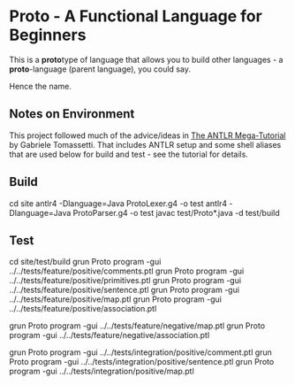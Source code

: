 # Proto - A Functional Language for Beginners

This is a **proto**type of language that allows you to build other languages - a **proto**-language (parent language), you could say.

Hence the name.

## Notes on Environment
This project followed much of the advice/ideas in [The ANTLR Mega-Tutorial](https://tomassetti.me/antlr-mega-tutorial/) by Gabriele Tomassetti. That includes ANTLR setup and some shell aliases that are used below for build and test - see the tutorial for details.

## Build
cd site
antlr4 -Dlanguage=Java ProtoLexer.g4 -o test
antlr4 -Dlanguage=Java ProtoParser.g4 -o test
javac test/Proto*.java -d test/build

## Test
cd site/test/build
grun Proto program -gui ../../tests/feature/positive/comments.ptl
grun Proto program -gui ../../tests/feature/positive/primitives.ptl
grun Proto program -gui ../../tests/feature/positive/sentence.ptl
grun Proto program -gui ../../tests/feature/positive/map.ptl
grun Proto program -gui ../../tests/feature/positive/association.ptl

grun Proto program -gui ../../tests/feature/negative/map.ptl
grun Proto program -gui ../../tests/feature/negative/association.ptl

grun Proto program -gui ../../tests/integration/positive/comment.ptl
grun Proto program -gui ../../tests/integration/positive/sentence.ptl
grun Proto program -gui ../../tests/integration/positive/map.ptl
